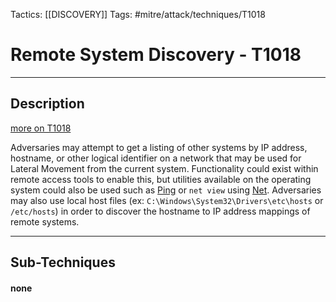 Tactics: [[DISCOVERY]]
Tags: #mitre/attack/techniques/T1018  

# Remote System Discovery - T1018
---
## Description
[more on T1018](https://attack.mitre.org/techniques/T1018)

Adversaries may attempt to get a listing of other systems by IP address, hostname, or other logical identifier on a network that may be used for Lateral Movement from the current system. Functionality could exist within remote access tools to enable this, but utilities available on the operating system could also be used such as [Ping](https://attack.mitre.org/software/S0097) or `net view` using [Net](https://attack.mitre.org/software/S0039). Adversaries may also use local host files (ex: `C:\Windows\System32\Drivers\etc\hosts` or `/etc/hosts`) in order to discover the hostname to IP address mappings of remote systems.

---
## Sub-Techniques

#### none

